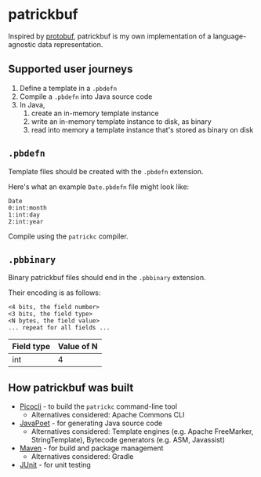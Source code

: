 # patrickbuf

Inspired by [protobuf](https://github.com/protocolbuffers/protobuf), patrickbuf is my own implementation of a
language-agnostic data representation.

## Supported user journeys

1. Define a template in a `.pbdefn`
2. Compile a `.pbdefn` into Java source code
3. In Java,
    1. create an in-memory template instance
    2. write an in-memory template instance to disk, as binary
    3. read into memory a template instance that's stored as binary on disk

## `.pbdefn`

Template files should be created with the `.pbdefn` extension.

Here's what an example `Date.pbdefn` file might look like:

```
Date
0:int:month
1:int:day
2:int:year
```

Compile using the `patrickc` compiler.

## `.pbbinary`

Binary patrickbuf files should end in the `.pbbinary` extension.

Their encoding is as follows:

```
<4 bits, the field number>
<3 bits, the field type>
<N bytes, the field value>
... repeat for all fields ...
```

| Field type | Value of N |
|------------|------------|
| int        | 4          |

## How patrickbuf was built

* [Picocli](https://picocli.info/) - to build the `patrickc` command-line tool
    * Alternatives considered: Apache Commons CLI
* [JavaPoet](https://github.com/square/javapoet) - for generating Java source code
    * Alternatives considered: Template engines (e.g. Apache FreeMarker, StringTemplate), Bytecode generators (e.g. ASM,
      Javassist)
* [Maven](https://maven.apache.org/) - for build and package management
    * Alternatives considered: Gradle
* [JUnit](https://junit.org/) - for unit testing